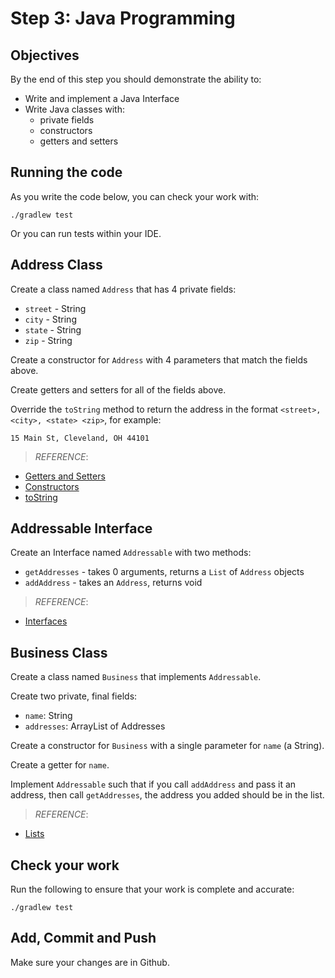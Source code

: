 # Step 3: Java Programming

## Objectives

By the end of this step you should demonstrate the ability to:

- Write and implement a Java Interface
- Write Java classes with:
  - private fields
  - constructors
  - getters and setters

## Running the code

As you write the code below, you can check your work with:

```
./gradlew test
```

Or you can run tests within your IDE.

## Address Class

Create a class named `Address` that has 4 private fields:

- `street` - String
- `city` - String
- `state` - String
- `zip` - String

Create a constructor for `Address` with 4 parameters that match the fields above.

Create getters and setters for all of the fields above.

Override the `toString` method to return the address in the format `<street>, <city>, <state> <zip>`, for example:

```
15 Main St, Cleveland, OH 44101
```

> _REFERENCE_:
  - [Getters and Setters](https://www.tutorialspoint.com/java/java_encapsulation.htm)
  - [Constructors](https://docs.oracle.com/javase/tutorial/java/javaOO/constructors.html)
  - [toString](http://www.javapractices.com/topic/TopicAction.do?Id=55)


## Addressable Interface

Create an Interface named `Addressable` with two methods:

- `getAddresses` - takes 0 arguments, returns a `List` of `Address` objects
- `addAddress` - takes an `Address`, returns void

> _REFERENCE_:
  - [Interfaces](https://docs.oracle.com/javase/tutorial/java/concepts/interface.html)

## Business Class

Create a class named `Business` that implements `Addressable`.

Create two private, final fields:

- `name`: String
- `addresses`: ArrayList of Addresses

Create a constructor for `Business` with a single parameter for `name` (a String).

Create a getter for `name`.

Implement `Addressable` such that if you call `addAddress` and pass it an address, then call `getAddresses`, the address you added should be in the list.

> _REFERENCE_:
  - [Lists](https://docs.oracle.com/javase/tutorial/collections/interfaces/list.html)

## Check your work

Run the following to ensure that your work is complete and accurate:

```
./gradlew test
```

## Add, Commit and Push

Make sure your changes are in Github.
